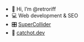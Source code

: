 - 👋 Hi, I’m @retroriff
- 💻 Web development & SEO 
- 🎛 [SuperCollider](https://supercollider.github.io/)
- 🔗 [catchot.dev](https://catchot.dev/)
